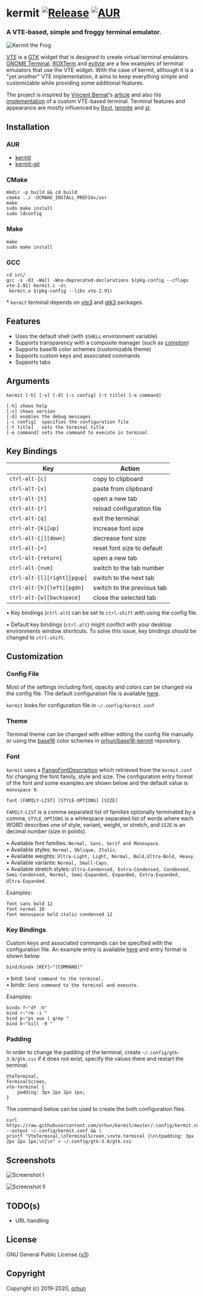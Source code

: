 # kermit [![Release](https://img.shields.io/github/release/orhun/kermit.svg?color=5B7C33&style=flat-square)](https://github.com/orhun/kermit/releases) [![AUR](https://img.shields.io/aur/version/kermit.svg?color=5B7C33&style=flat-square)](https://aur.archlinux.org/packages/kermit/)

### A VTE-based, simple and froggy terminal emulator.
![Kermit the Frog](https://user-images.githubusercontent.com/24392180/59636824-2af20180-915d-11e9-95dd-0a077ebc3cfa.gif)

[VTE](https://developer.gnome.org/vte/) is a [GTK](https://developer.gnome.org/gtk3/3.0/) widget that is designed to create virtual terminal emulators. [GNOME Terminal](https://help.gnome.org/users/gnome-terminal/stable/), [ROXTerm](https://github.com/realh/roxterm) and [evilvte](http://www.calno.com/evilvte/) are a few examples of terminal emulators that use the VTE widget. With the case of kermit, although it is a "yet another" VTE implementation, it aims to keep everything simple and customizable while providing some additional features.

The project is inspired by [Vincent Bernat](https://vincent.bernat.ch/en)'s [article](https://vincent.bernat.ch/en/blog/2017-write-own-terminal) and also his [implementation](https://github.com/vincentbernat/vbeterm) of a custom VTE-based terminal. Terminal features and appearance are mostly influenced by [Rxvt](https://wiki.archlinux.org/index.php/Rxvt-unicode), [termite](https://github.com/thestinger/termite) and [st](https://st.suckless.org/).

## Installation

### AUR
* [kermit](https://aur.archlinux.org/packages/kermit/)
* [kermit-git](https://aur.archlinux.org/packages/kermit-git/)

### CMake

```
mkdir -p build && cd build
cmake ../ -DCMAKE_INSTALL_PREFIX=/usr
make
sudo make install
sudo ldconfig
```

### Make

```
make
sudo make install
```

### GCC

```
cd src/
gcc -s -O3 -Wall -Wno-deprecated-declarations $(pkg-config --cflags vte-2.91) kermit.c -o\
 kermit.o $(pkg-config --libs vte-2.91)
```

\* `kermit` terminal depends on [vte3](https://www.archlinux.org/packages/extra/x86_64/vte3/) and [gtk3](https://www.archlinux.org/packages/extra/x86_64/gtk3/) packages.

## Features

* Uses the default shell (with `$SHELL` environment variable)
* Supports transparency with a composite manager (such as [compton](https://github.com/chjj/compton))
* Supports base16 color schemes (customizable theme)
* Supports custom keys and associated commands
* Supports tabs

## Arguments

```
kermit [-h] [-v] [-d] [-c config] [-t title] [-e command]

[-h] shows help
[-v] shows version
[-d] enables the debug messages
[-c config]  specifies the configuration file
[-t title]   sets the terminal title
[-e command] sets the command to execute in terminal
```

## Key Bindings

| Key                         | Action                         |
|-----------------------------|--------------------------------|
| `ctrl-alt-[c]`              | copy to clipboard              |
| `ctrl-alt-[v]`              | paste from clipboard           |
| `ctrl-alt-[t]`              | open a new tab                 |
| `ctrl-alt-[r]`              | reload configuration file      |
| `ctrl-alt-[q]`              | exit the terminal              |
| `ctrl-alt-[k][up]`          | increase font size             |
| `ctrl-alt-[j][down]`        | decrease font size             |
| `ctrl-alt-[=]`              | reset font size to default     |
| `ctrl-alt-[return]`         | open a new tab                 |
| `ctrl-alt-[num]`            | switch to the tab number       |
| `ctrl-alt-[l][right][pgup]` | switch to the next tab         |
| `ctrl-alt-[h][left][pgdn]`  | switch to the previous tab     |
| `ctrl-alt-[w][backspace]`   | close the selected tab         |

• Key bindings (`ctrl-alt`) can be set to `ctrl-shift` with using the config file.

• Default key bindings (`ctrl-alt`) might conflict with your desktop environments window shortcuts. To solve this issue, key bindings should be changed to `ctrl-shift`.

## Customization

### Config File

Most of the settings including font, opacity and colors can be changed via the config file. The default configuration file is available [here](https://github.com/orhun/kermit/blob/master/.config/kermit.conf).

`kermit` looks for configuration file in `~/.config/kermit.conf`

### Theme

Terminal theme can be changed with either editing the config file manually or using the [base16](https://github.com/chriskempson/base16) color schemes in [orhun/base16-kermit](https://github.com/orhun/base16-kermit) repository.

### Font

`kermit` uses a [PangoFontDescription](https://developer.gnome.org/pygtk/stable/class-pangofontdescription.html) which retrieved from the `kermit.conf` for changing the font family, style and size. The configuration entry format of the font and some examples are shown below and the default value is `monospace 9`.

```
font [FAMILY-LIST] [STYLE-OPTIONS] [SIZE]
```

`FAMILY-LIST` is a comma separated list of families optionally terminated by a comma, `STYLE_OPTIONS` is a whitespace separated list of words where each WORD describes one of style, variant, weight, or stretch, and `SIZE` is an decimal number (size in points).

• Available font families: `Normal, Sans, Serif and Monospace`.  
• Available styles: `Normal, Oblique, Italic`.  
• Available weights: `Ultra-Light, Light, Normal, Bold,Ultra-Bold, Heavy`.  
• Available variants: `Normal, Small-Caps`.  
• Available stretch styles: `Ultra-Condensed, Extra-Condensed, Condensed, Semi-Condensed, Normal, Semi-Expanded, Expanded, Extra-Expanded, Ultra-Expanded`.

Examples:
```
font sans bold 12
font normal 10
font monospace bold italic condensed 12
```

### Key Bindings

Custom keys and associated commands can be specified with the configuration file. An example entry is available [here](https://github.com/orhun/kermit/blob/master/.config/kermit.conf#L14) and entry format is shown below.

```
bind/bindx [KEY]~"[COMMAND]"
```

• bind: `Send command to the terminal.`  
• bindx: `Send command to the terminal and execute.`   

Examples:
```
bindx f~"df -h"
bind r~"rm -i "
bind p~"ps aux | grep "
bind k~"kill -9 "
```

### Padding

In order to change the padding of the terminal, create `~/.config/gtk-3.0/gtk.css` if it does not exist, specify the values there and restart the terminal.

```
VteTerminal,
TerminalScreen,
vte-terminal {
    padding: 3px 2px 2px 1px;
}
```

The command below can be used to create the both configuration files.

```
curl https://raw.githubusercontent.com/orhun/kermit/master/.config/kermit.conf --output ~/.config/kermit.conf && \
printf "VteTerminal,\nTerminalScreen,\nvte-terminal {\n\tpadding: 3px 2px 2px 1px;\n}\n" > ~/.config/gtk-3.0/gtk.css
```

## Screenshots

![Screenshot I](https://user-images.githubusercontent.com/24392180/87167894-5a2e6000-c2d6-11ea-9c99-fa05cf56f40b.gif)

![Screenshot II](https://user-images.githubusercontent.com/24392180/87169357-8814a400-c2d8-11ea-8f31-9f0a17f3152e.png)

## TODO(s)

* URL handling


## License

GNU General Public License ([v3](https://www.gnu.org/licenses/gpl.txt))

## Copyright

Copyright (c) 2019-2020, [orhun](https://www.github.com/orhun)